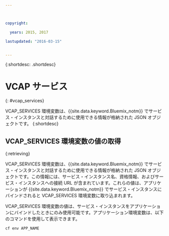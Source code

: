 ```yaml
---



copyright:

  years: 2015, 2017

lastupdated: "2016-03-15"


---
```


{:shortdesc: .shortdesc}

# VCAP サービス
{: #vcap_services}


VCAP_SERVICES 環境変数は、{{site.data.keyword.Bluemix_notm}} でサービス・インスタンスと対話するために使用できる情報が格納された JSON オブジェクトです。
{:shortdesc}


## VCAP_SERVICES 環境変数の値の取得
{:retrieving}

VCAP_SERVICES 環境変数は、{{site.data.keyword.Bluemix_notm}} でサービス・インスタンスと対話するために使用できる情報が格納された JSON オブジェクトです。この情報には、サービス・インスタンス名、資格情報、およびサービス・インスタンスへの接続 URL が含まれています。これらの値は、アプリケーションが {{site.data.keyword.Bluemix_notm}} でサービス・インスタンスにバインドされると VCAP_SERVICES 環境変数に取り込まれます。

VCAP_SERVICES 環境変数の値は、サービス・インスタンスをアプリケーションにバインドしたときにのみ使用可能です。アプリケーション環境変数は、以下のコマンドを使用して表示できます。

```
cf env APP_NAME
```
